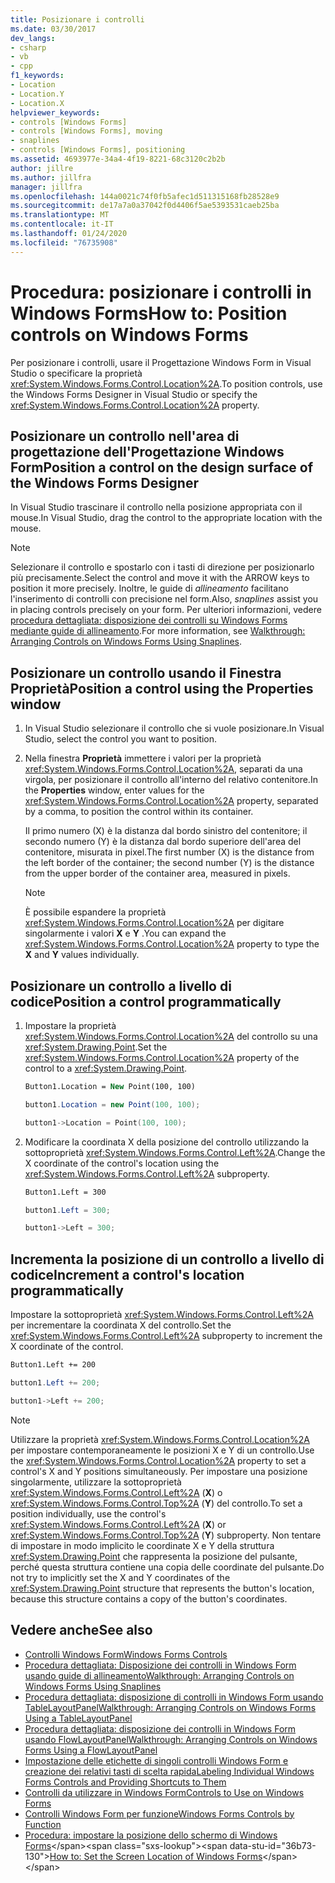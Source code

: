 ```yaml
---
title: Posizionare i controlli
ms.date: 03/30/2017
dev_langs:
- csharp
- vb
- cpp
f1_keywords:
- Location
- Location.Y
- Location.X
helpviewer_keywords:
- controls [Windows Forms]
- controls [Windows Forms], moving
- snaplines
- controls [Windows Forms], positioning
ms.assetid: 4693977e-34a4-4f19-8221-68c3120c2b2b
author: jillre
ms.author: jillfra
manager: jillfra
ms.openlocfilehash: 144a0021c74f0fb5afec1d511315168fb28528e9
ms.sourcegitcommit: de17a7a0a37042f0d4406f5ae5393531caeb25ba
ms.translationtype: MT
ms.contentlocale: it-IT
ms.lasthandoff: 01/24/2020
ms.locfileid: "76735908"
---
```

# <a name="how-to-position-controls-on-windows-forms"></a><span data-ttu-id="36b73-102">Procedura: posizionare i controlli in Windows Forms</span><span class="sxs-lookup"><span data-stu-id="36b73-102">How to: Position controls on Windows Forms</span></span>

<span data-ttu-id="36b73-103">Per posizionare i controlli, usare il Progettazione Windows Form in Visual Studio o specificare la proprietà <xref:System.Windows.Forms.Control.Location%2A>.</span><span class="sxs-lookup"><span data-stu-id="36b73-103">To position controls, use the Windows Forms Designer in Visual Studio or specify the <xref:System.Windows.Forms.Control.Location%2A> property.</span></span>

## <a name="position-a-control-on-the-design-surface-of-the-windows-forms-designer"></a><span data-ttu-id="36b73-104">Posizionare un controllo nell'area di progettazione dell'Progettazione Windows Form</span><span class="sxs-lookup"><span data-stu-id="36b73-104">Position a control on the design surface of the Windows Forms Designer</span></span>

<span data-ttu-id="36b73-105">In Visual Studio trascinare il controllo nella posizione appropriata con il mouse.</span><span class="sxs-lookup"><span data-stu-id="36b73-105">In Visual Studio, drag the control to the appropriate location with the mouse.</span></span>

> [!NOTE]
> <span data-ttu-id="36b73-106">Selezionare il controllo e spostarlo con i tasti di direzione per posizionarlo più precisamente.</span><span class="sxs-lookup"><span data-stu-id="36b73-106">Select the control and move it with the ARROW keys to position it more precisely.</span></span> <span data-ttu-id="36b73-107">Inoltre, le guide di *allineamento* facilitano l'inserimento di controlli con precisione nel form.</span><span class="sxs-lookup"><span data-stu-id="36b73-107">Also, *snaplines* assist you in placing controls precisely on your form.</span></span> <span data-ttu-id="36b73-108">Per ulteriori informazioni, vedere [procedura dettagliata: disposizione dei controlli su Windows Forms mediante guide di allineamento](walkthrough-arranging-controls-on-windows-forms-using-snaplines.md).</span><span class="sxs-lookup"><span data-stu-id="36b73-108">For more information, see [Walkthrough: Arranging Controls on Windows Forms Using Snaplines](walkthrough-arranging-controls-on-windows-forms-using-snaplines.md).</span></span>

## <a name="position-a-control-using-the-properties-window"></a><span data-ttu-id="36b73-109">Posizionare un controllo usando il Finestra Proprietà</span><span class="sxs-lookup"><span data-stu-id="36b73-109">Position a control using the Properties window</span></span>

1. <span data-ttu-id="36b73-110">In Visual Studio selezionare il controllo che si vuole posizionare.</span><span class="sxs-lookup"><span data-stu-id="36b73-110">In Visual Studio, select the control you want to position.</span></span>

2. <span data-ttu-id="36b73-111">Nella finestra **Proprietà** immettere i valori per la proprietà <xref:System.Windows.Forms.Control.Location%2A>, separati da una virgola, per posizionare il controllo all'interno del relativo contenitore.</span><span class="sxs-lookup"><span data-stu-id="36b73-111">In the **Properties** window, enter values for the <xref:System.Windows.Forms.Control.Location%2A> property, separated by a comma, to position the control within its container.</span></span>

   <span data-ttu-id="36b73-112">Il primo numero (X) è la distanza dal bordo sinistro del contenitore; il secondo numero (Y) è la distanza dal bordo superiore dell'area del contenitore, misurata in pixel.</span><span class="sxs-lookup"><span data-stu-id="36b73-112">The first number (X) is the distance from the left border of the container; the second number (Y) is the distance from the upper border of the container area, measured in pixels.</span></span>

   > [!NOTE]
   > <span data-ttu-id="36b73-113">È possibile espandere la proprietà <xref:System.Windows.Forms.Control.Location%2A> per digitare singolarmente i valori **X** e **Y** .</span><span class="sxs-lookup"><span data-stu-id="36b73-113">You can expand the <xref:System.Windows.Forms.Control.Location%2A> property to type the **X** and **Y** values individually.</span></span>

## <a name="position-a-control-programmatically"></a><span data-ttu-id="36b73-114">Posizionare un controllo a livello di codice</span><span class="sxs-lookup"><span data-stu-id="36b73-114">Position a control programmatically</span></span>

1. <span data-ttu-id="36b73-115">Impostare la proprietà <xref:System.Windows.Forms.Control.Location%2A> del controllo su una <xref:System.Drawing.Point>.</span><span class="sxs-lookup"><span data-stu-id="36b73-115">Set the <xref:System.Windows.Forms.Control.Location%2A> property of the control to a <xref:System.Drawing.Point>.</span></span>

    ```vb
    Button1.Location = New Point(100, 100)
    ```

    ```csharp
    button1.Location = new Point(100, 100);
    ```

    ```cpp
    button1->Location = Point(100, 100);
    ```

2. <span data-ttu-id="36b73-116">Modificare la coordinata X della posizione del controllo utilizzando la sottoproprietà <xref:System.Windows.Forms.Control.Left%2A>.</span><span class="sxs-lookup"><span data-stu-id="36b73-116">Change the X coordinate of the control's location using the <xref:System.Windows.Forms.Control.Left%2A> subproperty.</span></span>

    ```vb
    Button1.Left = 300
    ```

    ```csharp
    button1.Left = 300;
    ```

    ```cpp
    button1->Left = 300;
    ```

## <a name="increment-a-controls-location-programmatically"></a><span data-ttu-id="36b73-117">Incrementa la posizione di un controllo a livello di codice</span><span class="sxs-lookup"><span data-stu-id="36b73-117">Increment a control's location programmatically</span></span>

<span data-ttu-id="36b73-118">Impostare la sottoproprietà <xref:System.Windows.Forms.Control.Left%2A> per incrementare la coordinata X del controllo.</span><span class="sxs-lookup"><span data-stu-id="36b73-118">Set the <xref:System.Windows.Forms.Control.Left%2A> subproperty to increment the X coordinate of the control.</span></span>

```vb
Button1.Left += 200
```

```csharp
button1.Left += 200;
```

```cpp
button1->Left += 200;
```

> [!NOTE]
> <span data-ttu-id="36b73-119">Utilizzare la proprietà <xref:System.Windows.Forms.Control.Location%2A> per impostare contemporaneamente le posizioni X e Y di un controllo.</span><span class="sxs-lookup"><span data-stu-id="36b73-119">Use the <xref:System.Windows.Forms.Control.Location%2A> property to set a control's X and Y positions simultaneously.</span></span> <span data-ttu-id="36b73-120">Per impostare una posizione singolarmente, utilizzare la sottoproprietà <xref:System.Windows.Forms.Control.Left%2A> (**X**) o <xref:System.Windows.Forms.Control.Top%2A> (**Y**) del controllo.</span><span class="sxs-lookup"><span data-stu-id="36b73-120">To set a position individually, use the control's <xref:System.Windows.Forms.Control.Left%2A> (**X**) or <xref:System.Windows.Forms.Control.Top%2A> (**Y**) subproperty.</span></span> <span data-ttu-id="36b73-121">Non tentare di impostare in modo implicito le coordinate X e Y della struttura <xref:System.Drawing.Point> che rappresenta la posizione del pulsante, perché questa struttura contiene una copia delle coordinate del pulsante.</span><span class="sxs-lookup"><span data-stu-id="36b73-121">Do not try to implicitly set the X and Y coordinates of the <xref:System.Drawing.Point> structure that represents the button's location, because this structure contains a copy of the button's coordinates.</span></span>

## <a name="see-also"></a><span data-ttu-id="36b73-122">Vedere anche</span><span class="sxs-lookup"><span data-stu-id="36b73-122">See also</span></span>

- [<span data-ttu-id="36b73-123">Controlli Windows Form</span><span class="sxs-lookup"><span data-stu-id="36b73-123">Windows Forms Controls</span></span>](index.md)
- [<span data-ttu-id="36b73-124">Procedura dettagliata: Disposizione dei controlli in Windows Form usando guide di allineamento</span><span class="sxs-lookup"><span data-stu-id="36b73-124">Walkthrough: Arranging Controls on Windows Forms Using Snaplines</span></span>](walkthrough-arranging-controls-on-windows-forms-using-snaplines.md)
- [<span data-ttu-id="36b73-125">Procedura dettagliata: disposizione di controlli in Windows Form usando TableLayoutPanel</span><span class="sxs-lookup"><span data-stu-id="36b73-125">Walkthrough: Arranging Controls on Windows Forms Using a TableLayoutPanel</span></span>](walkthrough-arranging-controls-on-windows-forms-using-a-tablelayoutpanel.md)
- [<span data-ttu-id="36b73-126">Procedura dettagliata: disposizione dei controlli in Windows Form usando FlowLayoutPanel</span><span class="sxs-lookup"><span data-stu-id="36b73-126">Walkthrough: Arranging Controls on Windows Forms Using a FlowLayoutPanel</span></span>](walkthrough-arranging-controls-on-windows-forms-using-a-flowlayoutpanel.md)
- [<span data-ttu-id="36b73-127">Impostazione delle etichette di singoli controlli Windows Form e creazione dei relativi tasti di scelta rapida</span><span class="sxs-lookup"><span data-stu-id="36b73-127">Labeling Individual Windows Forms Controls and Providing Shortcuts to Them</span></span>](labeling-individual-windows-forms-controls-and-providing-shortcuts-to-them.md)
- [<span data-ttu-id="36b73-128">Controlli da utilizzare in Windows Form</span><span class="sxs-lookup"><span data-stu-id="36b73-128">Controls to Use on Windows Forms</span></span>](controls-to-use-on-windows-forms.md)
- [<span data-ttu-id="36b73-129">Controlli Windows Form per funzione</span><span class="sxs-lookup"><span data-stu-id="36b73-129">Windows Forms Controls by Function</span></span>](windows-forms-controls-by-function.md)
- <span data-ttu-id="36b73-130">[Procedura: impostare la posizione dello schermo di Windows Forms](https://docs.microsoft.com/previous-versions/visualstudio/visual-studio-2010/52aha046(v=vs.100))</span><span class="sxs-lookup"><span data-stu-id="36b73-130">[How to: Set the Screen Location of Windows Forms](https://docs.microsoft.com/previous-versions/visualstudio/visual-studio-2010/52aha046(v=vs.100))</span></span>

